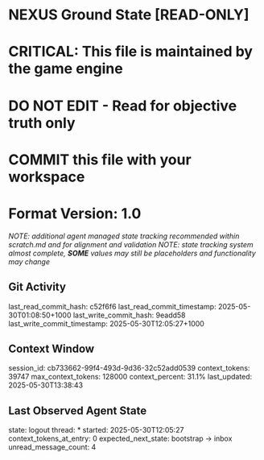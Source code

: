 # NEXUS Ground State [READ-ONLY]
# CRITICAL: This file is maintained by the game engine
# DO NOT EDIT - Read for objective truth only
# COMMIT this file with your workspace
# Format Version: 1.0
*NOTE: additional agent managed state tracking recommended within scratch.md and for alignment and validation*
*NOTE: state tracking system almost complete, **SOME** values may still be placeholders and functionality may change*

## Git Activity
last_read_commit_hash: c52f6f6
last_read_commit_timestamp: 2025-05-30T01:08:50+1000
last_write_commit_hash: 9eadd58
last_write_commit_timestamp: 2025-05-30T12:05:27+1000

## Context Window
session_id: cb733662-99f4-493d-9d36-32c52add0539
context_tokens: 39747
max_context_tokens: 128000
context_percent: 31.1%
last_updated: 2025-05-30T13:38:43

## Last Observed Agent State
state: logout
thread: *
started: 2025-05-30T12:05:27
context_tokens_at_entry: 0
expected_next_state: bootstrap -> inbox
unread_message_count: 4
